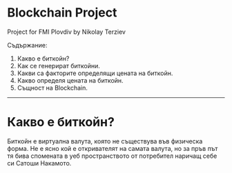 # Blockchain Project
Project for FMI Plovdiv by Nikolay Terziev

Съдържание:
  1. Какво е биткойн?
  2. Как се генерират биткойни.
  3. Какви са факторите определящи цената на биткойн.
  4. Какво определя цената на биткойн.
  5. Същност на Blockchain.
  -------------------------------------------------------------
 <h1>Какво е биткойн?</h1>
  <p>Биткойн е виртуална валута, която не съществува във физическа форма. Не е ясно кой е откривателят на самата валута, но за пръв път тя бива спомената в уеб пространството от потребител наричащ себе си Сатоши Накамото. </p>
